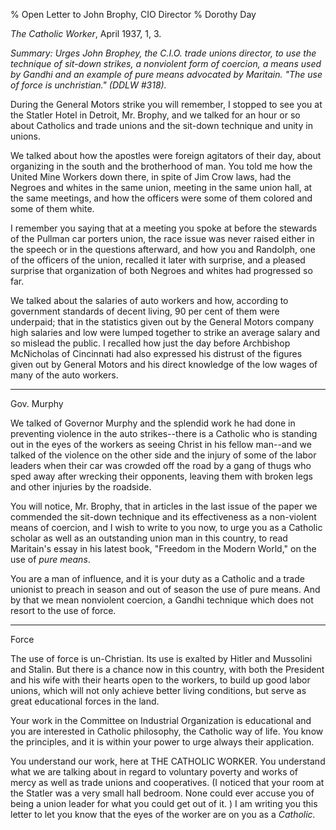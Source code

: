 % Open Letter to John Brophy, CIO Director
% Dorothy Day

*The Catholic Worker*, April 1937, 1, 3.

*Summary: Urges John Brophey, the C.I.O. trade unions director, to use
the technique of sit-down strikes, a nonviolent form of coercion, a
means used by Gandhi and an example of pure means advocated by Maritain.
"The use of force is unchristian." (DDLW \#318).*

During the General Motors strike you will remember, I stopped to see you
at the Statler Hotel in Detroit, Mr. Brophy, and we talked for an hour
or so about Catholics and trade unions and the sit-down technique and
unity in unions.

We talked about how the apostles were foreign agitators of their day,
about organizing in the south and the brotherhood of man. You told me
how the United Mine Workers down there, in spite of Jim Crow laws, had
the Negroes and whites in the same union, meeting in the same union
hall, at the same meetings, and how the officers were some of them
colored and some of them white.

I remember you saying that at a meeting you spoke at before the stewards
of the Pullman car porters union, the race issue was never raised either
in the speech or in the questions afterward, and how you and Randolph,
one of the officers of the union, recalled it later with surprise, and a
pleased surprise that organization of both Negroes and whites had
progressed so far.

We talked about the salaries of auto workers and how, according to
government standards of decent living, 90 per cent of them were
underpaid; that in the statistics given out by the General Motors
company high salaries and low were lumped together to strike an average
salary and so mislead the public. I recalled how just the day before
Archbishop McNicholas of Cincinnati had also expressed his distrust of
the figures given out by General Motors and his direct knowledge of the
low wages of many of the auto workers.

****

Gov. Murphy

We talked of Governor Murphy and the splendid work he had done in
preventing violence in the auto strikes--there is a Catholic who is
standing out in the eyes of the workers as seeing Christ in his fellow
man--and we talked of the violence on the other side and the injury of
some of the labor leaders when their car was crowded off the road by a
gang of thugs who sped away after wrecking their opponents, leaving them
with broken legs and other injuries by the roadside.

You will notice, Mr. Brophy, that in articles in the last issue of the
paper we commended the sit-down technique and its effectiveness as a
non-violent means of coercion, and I wish to write to you now, to urge
you as a Catholic scholar as well as an outstanding union man in this
country, to read Maritain's essay in his latest book, "Freedom in the
Modern World," on the use of *pure means*.

You are a man of influence, and it is your duty as a Catholic and a
trade unionist to preach in season and out of season the use of pure
means. And by that we mean nonviolent coercion, a Gandhi technique which
does not resort to the use of force.

****

Force

The use of force is un-Christian. Its use is exalted by Hitler and
Mussolini and Stalin. But there is a chance now in this country, with
both the President and his wife with their hearts open to the workers,
to build up good labor unions, which will not only achieve better living
conditions, but serve as great educational forces in the land.

Your work in the Committee on Industrial Organization is educational and
you are interested in Catholic philosophy, the Catholic way of life. You
know the principles, and it is within your power to urge always their
application.

You understand our work, here at THE CATHOLIC WORKER. You understand
what we are talking about in regard to voluntary poverty and works of
mercy as well as trade unions and cooperatives. (I noticed that your
room at the Statler was a very small hall bedroom. None could ever
accuse you of being a union leader for what you could get out of it. ) I
am writing you this letter to let you know that the eyes of the worker
are on you as a *Catholic.*
